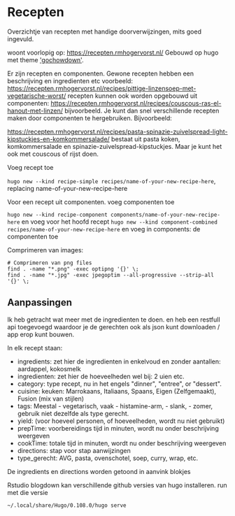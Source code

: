 # Recepten

Overzichtje van recepten met handige doorverwijzingen,
mits goed ingevuld.

woont voorlopig op: <https://recepten.rmhogervorst.nl/>
Gebouwd op hugo met theme ['gochowdown'](https://github.com/seanlane/gochowdown).

Er zijn recepten en componenten. Gewone recepten hebben een beschrijving en ingredienten etc
voorbeeld: <https://recepten.rmhogervorst.nl/recipes/pittige-linzensoep-met-vegetarische-worst/>
recepten kunnen ook worden opgebouwd uit componenten: <https://recepten.rmhogervorst.nl/recipes/couscous-ras-el-hanout-met-linzen/> bijvoorbeeld.
Je kunt dan snel verschillende recepten maken door componenten te hergebruiken. Bijvoorbeeld:

<https://recepten.rmhogervorst.nl/recipes/pasta-spinazie-zuivelspread-light-kipstuckjes-en-komkommersalade/>
bestaat uit pasta koken, komkommersalade en spinazie-zuivelspread-kipstuckjes.
Maar je kunt het ook met couscous of rijst doen.

Voeg recept toe

`hugo new --kind recipe-simple recipes/name-of-your-new-recipe-here`, replacing name-of-your-new-recipe-here

Voor een recept uit componenten. voeg componenten toe

`hugo new --kind recipe-component components/name-of-your-new-recipe-here`
en voeg voor het hoofd recept
`hugo new --kind component-combined recipes/name-of-your-new-recipe-here`
en voeg in components: de componenten toe

Comprimeren van images:

```
# Comprimeren van png files
find . -name "*.png" -exec optipng '{}' \;
find . -name "*.jpg" -exec jpegoptim --all-progressive --strip-all '{}' \;
```



## Aanpassingen
Ik heb getracht wat meer met de ingredienten te doen. en heb een restfull api toegevoegd waardoor je de gerechten ook als json kunt downloaden / app erop kunt bouwen.

In elk recept staan:
- ingredients: zet hier de ingredienten in enkelvoud en zonder aantallen: aardappel, kokosmelk
- ingredienten: zet hier de hoeveelheden wel bij: 2 uien etc.
- category: type recept, nu in het engels "dinner", "entree", or "dessert".
- cuisine: keuken: Marrokaans, Italiaans, Spaans, Eigen (Zelfgemaakt), Fusion (mix van stijlen)
- tags: Meestal  - vegetarisch, vaak - histamine-arm, - slank, - zomer, gebruik niet dezelfde als type gerecht.
- yield: (voor hoeveel personen, of hoeveelheden, wordt nu niet gebruikt)
- prepTime: voorbereidings tijd in minuten, wordt nu onder beschrijving weergeven
- cookTime: totale tijd in minuten, wordt nu onder beschrijving weergeven
- directions: stap voor stap aanwijzingen
- type_gerecht:  AVG, pasta, ovenschotel, soep, curry, wrap, etc.

De ingredients en directions worden getoond in aanvink blokjes

Rstudio blogdown kan verschillende github versies van hugo installeren. run met die versie

`~/.local/share/Hugo/0.108.0/hugo serve`